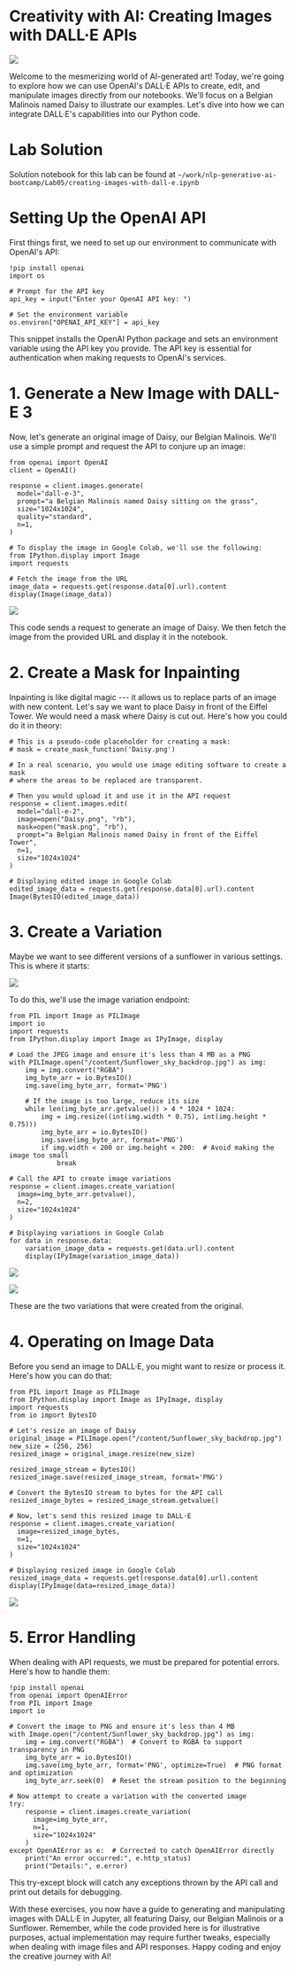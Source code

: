 
# Creativity with AI: Creating Images with DALL·E APIs


![](./images/1_8txPISBrcaXrpUFAl4w95w.jpg)

Welcome to the mesmerizing world of AI-generated art! Today, we're going
to explore how we can use OpenAI's DALL·E APIs to create, edit, and
manipulate images directly from our notebooks. We'll focus
on a Belgian Malinois named Daisy to illustrate our examples. Let's dive
into how we can integrate DALL·E's capabilities into our Python code.


# Lab Solution

Solution notebook for this lab can be found at `~/work/nlp-generative-ai-bootcamp/Lab05/creating-images-with-dall-e.ipynb`

# Setting Up the OpenAI API

First things first, we need to set up our environment to communicate
with OpenAI's API:

```
!pip install openai
import os

# Prompt for the API key
api_key = input("Enter your OpenAI API key: ")

# Set the environment variable
os.environ["OPENAI_API_KEY"] = api_key
```

This snippet installs the OpenAI Python package and sets an environment
variable using the API key you provide. The API key is essential for
authentication when making requests to OpenAI's services.

# 1. Generate a New Image with DALL-E 3 

Now, let's generate an original image of Daisy, our Belgian Malinois.
We'll use a simple prompt and request the API to conjure up an image:

```
from openai import OpenAI
client = OpenAI()

response = client.images.generate(
  model="dall-e-3",
  prompt="a Belgian Malinois named Daisy sitting on the grass",
  size="1024x1024",
  quality="standard",
  n=1,
)

# To display the image in Google Colab, we'll use the following:
from IPython.display import Image
import requests

# Fetch the image from the URL
image_data = requests.get(response.data[0].url).content
display(Image(image_data))
```

![](./images/1_Rhzk4kE8dWwmASEjHrNzpg.png)

This code sends a request to generate an image of Daisy. We then fetch
the image from the provided URL and display it in the notebook.

# 2. Create a Mask for Inpainting 

Inpainting is like digital magic --- it allows us to replace parts of an
image with new content. Let's say we want to place Daisy in front of the
Eiffel Tower. We would need a mask where Daisy is cut out. Here's how
you could do it in theory:

```
# This is a pseudo-code placeholder for creating a mask:
# mask = create_mask_function('Daisy.png')

# In a real scenario, you would use image editing software to create a mask
# where the areas to be replaced are transparent.

# Then you would upload it and use it in the API request
response = client.images.edit(
  model="dall-e-2",
  image=open("Daisy.png", "rb"),
  mask=open("mask.png", "rb"),
  prompt="a Belgian Malinois named Daisy in front of the Eiffel Tower",
  n=1,
  size="1024x1024"
)

# Displaying edited image in Google Colab
edited_image_data = requests.get(response.data[0].url).content
Image(BytesIO(edited_image_data))
```

# 3. Create a Variation 

Maybe we want to see different versions of a sunflower in various
settings. This is where it starts:

![](./images/1_8txPISBrcaXrpUFAl4w95w.jpg)

To do this, we'll use the image variation endpoint:

```
from PIL import Image as PILImage
import io
import requests
from IPython.display import Image as IPyImage, display

# Load the JPEG image and ensure it's less than 4 MB as a PNG
with PILImage.open("/content/Sunflower_sky_backdrop.jpg") as img:
    img = img.convert("RGBA")
    img_byte_arr = io.BytesIO()
    img.save(img_byte_arr, format='PNG')

    # If the image is too large, reduce its size
    while len(img_byte_arr.getvalue()) > 4 * 1024 * 1024:
        img = img.resize((int(img.width * 0.75), int(img.height * 0.75)))
        img_byte_arr = io.BytesIO()
        img.save(img_byte_arr, format='PNG')
        if img.width < 200 or img.height < 200:  # Avoid making the image too small
            break

# Call the API to create image variations
response = client.images.create_variation(
  image=img_byte_arr.getvalue(),
  n=2,
  size="1024x1024"
)

# Displaying variations in Google Colab
for data in response.data:
    variation_image_data = requests.get(data.url).content
    display(IPyImage(variation_image_data))
```

![](./images/1_dQ8gnJB84GS7lMkHTmqsOQ.png)

![](./images/1_OWUmEUitjyOzK_ojBnPNzA.png)

These are the two variations that were created from the original.

# 4. Operating on Image Data 

Before you send an image to DALL·E, you might want to resize or process
it. Here's how you can do that:

```
from PIL import Image as PILImage
from IPython.display import Image as IPyImage, display
import requests
from io import BytesIO

# Let's resize an image of Daisy
original_image = PILImage.open("/content/Sunflower_sky_backdrop.jpg")
new_size = (256, 256)
resized_image = original_image.resize(new_size)

resized_image_stream = BytesIO()
resized_image.save(resized_image_stream, format='PNG')

# Convert the BytesIO stream to bytes for the API call
resized_image_bytes = resized_image_stream.getvalue()

# Now, let's send this resized image to DALL·E
response = client.images.create_variation(
  image=resized_image_bytes,
  n=1,
  size="1024x1024"
)

# Displaying resized image in Google Colab
resized_image_data = requests.get(response.data[0].url).content
display(IPyImage(data=resized_image_data))
```

![](./images/1_UB4f83EYP0-UoVOx4qAWaA.png)

# 5. Error Handling 

When dealing with API requests, we must be prepared for potential
errors. Here's how to handle them:

```
!pip install openai
from openai import OpenAIError
from PIL import Image
import io

# Convert the image to PNG and ensure it's less than 4 MB
with Image.open("/content/Sunflower_sky_backdrop.jpg") as img:
    img = img.convert("RGBA")  # Convert to RGBA to support transparency in PNG
    img_byte_arr = io.BytesIO()
    img.save(img_byte_arr, format='PNG', optimize=True)  # PNG format and optimization
    img_byte_arr.seek(0)  # Reset the stream position to the beginning

# Now attempt to create a variation with the converted image
try:
    response = client.images.create_variation(
      image=img_byte_arr,
      n=1,
      size="1024x1024"
    )
except OpenAIError as e:  # Corrected to catch OpenAIError directly
    print("An error occurred:", e.http_status)
    print("Details:", e.error)
```

This try-except block will catch any exceptions thrown by the API call
and print out details for debugging.


With these exercises, you now have a guide to generating and manipulating
images with DALL·E in Jupyter, all featuring Daisy, our Belgian
Malinois or a Sunflower. Remember, while the code provided here is for
illustrative purposes, actual implementation may require further tweaks,
especially when dealing with image files and API responses. Happy coding
and enjoy the creative journey with AI!
